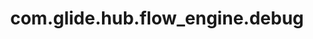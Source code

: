 ---
weight: 1117
layout: page
title: com.glide.hub.flow_engine.debug
description: ""
value: "false"
---